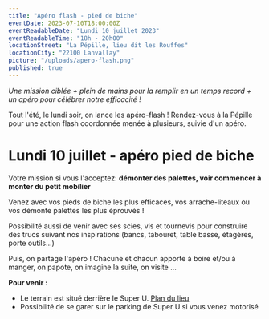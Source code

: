 ```yaml
---
title: "Apéro flash - pied de biche"
eventDate: 2023-07-10T18:00:00Z
eventReadableDate: "Lundi 10 juillet 2023"
eventReadableTime: "18h - 20h00"
locationStreet: "La Pépille, lieu dit les Rouffes"
locationCity: "22100 Lanvallay"
picture: "/uploads/apero-flash.png"
published: true
---
```


*Une mission ciblée + plein de mains pour la remplir en un temps record + un apéro pour célébrer notre efficacité !*

Tout l'été, le lundi soir, on lance les apéro-flash ! Rendez-vous à la Pépille pour une action flash coordonnée menée à plusieurs, suivie d'un apéro.

# Lundi 10 juillet - apéro pied de biche

Votre mission si vous l'acceptez: **démonter des palettes, voir commencer à monter du petit mobilier**

Venez avec vos pieds de biche les plus efficaces, vos arrache-liteaux ou vos démonte palettes les plus éprouvés !

Possibilité aussi de venir avec ses scies, vis et tournevis pour construire des trucs suivant nos inspirations (bancs, tabouret, table basse, étagères, porte outils...)

Puis, on partage l'apéro ! Chacune et chacun apporte à boire et/ou à manger, on papote, on imagine la suite, on visite ...


<!--more-->


**Pour venir :**

- Le terrain est situé derrière le Super U. [Plan du lieu](https://www.openstreetmap.org/#map=17/48.44885/-2.01522&layers=N)
- Possibilité de se garer sur le parking de Super U si vous venez motorisé
<!--more-->

